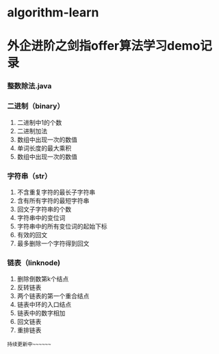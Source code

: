 # algorithm-learn
# 外企进阶之剑指offer算法学习demo记录

###  整数除法.java

### 二进制（binary）

1. 二进制中1的个数
2. 二进制加法
3. 数组中出现一次的数值
4. 单词长度的最大乘积
5. 数组中出现一次的数值

### 字符串（str）
1. 不含重复字符的最长子字符串
2. 含有所有字符的最短字符串
3. 回文子字符串的个数
4. 字符串中的变位词
5. 字符串中的所有变位词的起始下标
6. 有效的回文
7. 最多删除一个字符得到回文
### 链表（linknode)
1. 删除倒数第k个结点
2. 反转链表
3. 两个链表的第一个重合结点
4. 链表中环的入口结点
5. 链表中的数字相加
6. 回文链表
7. 重排链表

`持续更新中~~~~~~`